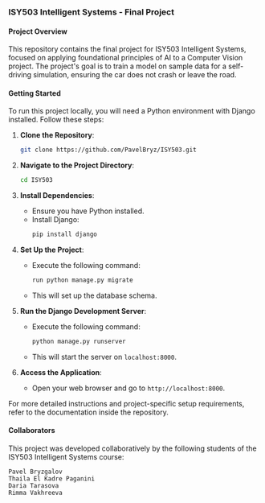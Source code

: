 ### ISY503 Intelligent Systems - Final Project

#### Project Overview
This repository contains the final project for ISY503 Intelligent Systems, focused on applying foundational principles of AI to a Computer Vision project. The project's goal is to train a model on sample data for a self-driving simulation, ensuring the car does not crash or leave the road.

#### Getting Started
To run this project locally, you will need a Python environment with Django installed. Follow these steps:

1. **Clone the Repository**: 
   ```bash
   git clone https://github.com/PavelBryz/ISY503.git
   ```

2. **Navigate to the Project Directory**: 
   ```bash
   cd ISY503
   ```

3. **Install Dependencies**:
   - Ensure you have Python installed. 
   - Install Django: 
     ```bash
     pip install django
     ```

4. **Set Up the Project**:
   - Execute the following command: 
     ```bash
     run python manage.py migrate
     ```
   - This will set up the database schema.
6. **Run the Django Development Server**:
   - Execute the following command: 
     ```bash
     python manage.py runserver
     ```
   - This will start the server on `localhost:8000`.

5. **Access the Application**:
   - Open your web browser and go to `http://localhost:8000`.

For more detailed instructions and project-specific setup requirements, refer to the documentation inside the repository.

#### Collaborators
This project was developed collaboratively by the following students of the ISY503 Intelligent Systems course:

    Pavel Bryzgalov
    Thaila El Kadre Paganini
    Daria Tarasova
    Rimma Vakhreeva
